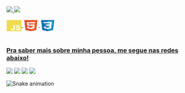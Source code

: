 <div>
  <a href="https://github.com/Ramon-Siqueira">
  <img height="180em" src="https://github-readme-stats.vercel.app/api?username=Ramon-Siqueira&show_icons=true&theme=tokyonight&include_all_commits=true&count_private=true"/>
  <img height="180em" src="https://github-readme-stats.vercel.app/api/top-langs/?username=Ramon-Siqueira&layout=compact&langs_count=6&theme=tokyonight"/>
</div>
<div style="display: inline_block"><br>
  <img align="center" alt="Js" height="30" width="40" src="https://raw.githubusercontent.com/devicons/devicon/master/icons/javascript/javascript-plain.svg">
  <img align="center" alt="HTML" height="30" width="40" src="https://raw.githubusercontent.com/devicons/devicon/master/icons/html5/html5-original.svg">
  <img align="center" alt="CSS" height="30" width="40" src="https://raw.githubusercontent.com/devicons/devicon/master/icons/css3/css3-original.svg">
</div>
 
 <br>
 
  ### Pra saber mais sobre minha pessoa, me segue nas redes abaixo!
 
<div> 
  <a href="" target="_blank"><img src="https://www.instagram.com/ramon_as80/" target="_blank"></a>
 <a href="https://discord.gg/5DVhGKVf4h" target="_blank"><img src="https://img.shields.io/badge/Discord-7289DA?style=for-the-badge&logo=discord&logoColor=white" target="_blank"></a> 
  <a href = ""><img src="https://img.shields.io/badge/-Gmail-%23333?style=for-the-badge&logo=gmail&logoColor=white" target="_blank"></a>
  <a href="https://https://www.linkedin.com/in/ramonsiqueira80/" target="_blank"><img src="https://www.linkedin.com/in/ramonsiqueira80/" target="_blank"></a> 
 
  ![Snake animation](https://github.com/Ramon-Siqueira/Ramon-Siqueira/blob/output/github-contribution-grid-snake.svg)

</div>
